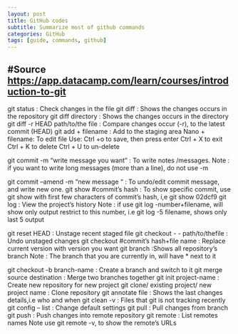 ```yaml
---
layout: post
title: GitHub codes
subtitle: Summarize most of github commands
categories: GitHub
tags: [guide, commands, github]
---
```

#Source
https://app.datacamp.com/learn/courses/introduction-to-git
-------
git status : Check changes in the file
git diff : Shows the changes occurs in the repository
git diff directory : Shows the changes occurs in the directory
git diff -r HEAD path/to/the file : Compare changes occur (-r), to the latest commit (HEAD)
git add + filename : Add to the staging area
Nano + filename: To edit file 
Use:
 Ctrl +o to save, then press enter
 Ctrl + X to exit
 Ctrl + K to delete
 Ctrl + U to un-delete

git commit -m “write message you want”  : To write notes /messages.
Note : if you want to write long messages (more than a line), do not use -m

git commit –amend -m “new message “ : To undo/edit  commit message, and write new one.
git show  #commit’s hash : To show specific commit, use git show with first few characters of commit’s hash, i,e git show 02dcf9
git log : View the project’s history
Note : if use git log -number+filename, will show only output restrict to this number, i.e git log -5 filename, shows only last 5 output

git reset HEAD : Unstage recent staged file
git checkout - - path/to/thefile : Undo unstaged changes
git checkout #commit’s hash+file name : Replace current version with version you want
git branch :Shows all repository’s branch
Note : The branch that you are currently in, will have * next to it

git checkout -b branch-name : Create a branch and switch to it
git merge source destination : Merge two branches together
git init project-name : Create new repository for new project
git clone/ existing project/ new project name : Clone repository
git annotate file : Shows the last changes details,i.e who and when
git clean -v : Files that git is not tracking recently
git config – list : Change default settings
git pull : Pull changes from branch
git push : Push changes into remote repository
git remote : List remotes names
Note use git remote -v, to show the remote’s URLs




